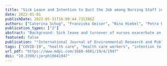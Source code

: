 ```yaml
---
title: "Sick Leave and Intention to Quit the Job among Nursing Staff in German Hospitals during the COVID-19 Pandemic"
date: 2022-01-01
publishDate: 2022-05-31T16:00:44.715386Z
authors: ["Caterina Schug", "Franziska Geiser", "Nina Hiebel", "Petra Beschoner", "Lucia Jerg-Bretzke", "Christian Albus", "Kerstin Weidner", "Eva Morawa", "Yesim Erim"]
publication_types: ["2"]
abstract: "Background: Sick leave and turnover of nurses exacerbate an already existing nursing shortage during the COVID-19 pandemic in Germany and other countries. Frequency and associated factors of sick leave and intention to quit among nurses need to be examined to maintain healthcare. Methods: An online survey among nursing staff (N = 757) in German hospitals was conducted between May and July 2021. Sick leave days, intention to quit, working conditions, depression, anxiety and sleep disorder symptoms, effort-reward imbalance (ERI), COVID-19-related and sociodemographic variables were measured. Regression analyses were performed. Results: The intention to quit was present in 18.9%. One third (32.5%) reported sick leave of ≥10 and 12.3% more than 25 days in 12 months. Significant predictors for ≥10 sick leave days were infection with SARS-CoV-2, a pre-existing illness, exhaustion, trust in colleagues and fear of becoming infected. Higher ERI reward levels, perception of sufficient staff and contact with infected patients were associated with lower odds for ≥10 sick leave days. Lower reward levels, having changed work departments during the pandemic, working part-time and higher depression levels significantly predicted turnover intention. Conclusion: Alarmingly, many nurses intend to quit working in healthcare. Perceived reward seems to buffer both sick leave and turnover intention. Enhancing protection from COVID-19 and reducing workload might also prevent sick leave. Depression prevention, improved change management and support of part-time workers could contribute to reducing turnover intention among nurses."
featured: false
publication: "*International Journal of Environmental Research and Public Health*"
tags: ["COVID-19", "health care", "health care workers", "intention to quit", "nurses", "sick leave", "turnover"]
url_pdf: "https://www.mdpi.com/1660-4601/19/4/1947"
doi: "10.3390/ijerph19041947"
---
```


